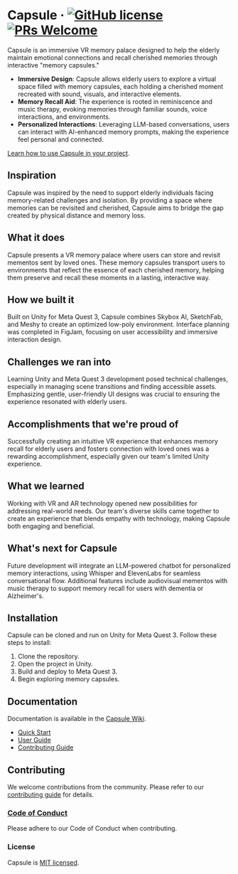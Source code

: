 # Capsule &middot; [![GitHub license](https://img.shields.io/badge/license-MIT-blue.svg)](https://github.com/username/capsule/blob/main/LICENSE) [![PRs Welcome](https://img.shields.io/badge/PRs-welcome-brightgreen.svg)](https://github.com/username/capsule/pulls)

Capsule is an immersive VR memory palace designed to help the elderly maintain emotional connections and recall cherished memories through interactive "memory capsules."

* **Immersive Design**: Capsule allows elderly users to explore a virtual space filled with memory capsules, each holding a cherished moment recreated with sound, visuals, and interactive elements.
* **Memory Recall Aid**: The experience is rooted in reminiscence and music therapy, evoking memories through familiar sounds, voice interactions, and environments.
* **Personalized Interactions**: Leveraging LLM-based conversations, users can interact with AI-enhanced memory prompts, making the experience feel personal and connected.

[Learn how to use Capsule in your project](https://github.com/username/capsule/wiki).

## Inspiration
Capsule was inspired by the need to support elderly individuals facing memory-related challenges and isolation. By providing a space where memories can be revisited and cherished, Capsule aims to bridge the gap created by physical distance and memory loss.

## What it does
Capsule presents a VR memory palace where users can store and revisit mementos sent by loved ones. These memory capsules transport users to environments that reflect the essence of each cherished memory, helping them preserve and recall these moments in a lasting, interactive way.

## How we built it
Built on Unity for Meta Quest 3, Capsule combines Skybox AI, SketchFab, and Meshy to create an optimized low-poly environment. Interface planning was completed in FigJam, focusing on user accessibility and immersive interaction design.

## Challenges we ran into
Learning Unity and Meta Quest 3 development posed technical challenges, especially in managing scene transitions and finding accessible assets. Emphasizing gentle, user-friendly UI designs was crucial to ensuring the experience resonated with elderly users.

## Accomplishments that we're proud of
Successfully creating an intuitive VR experience that enhances memory recall for elderly users and fosters connection with loved ones was a rewarding accomplishment, especially given our team's limited Unity experience.

## What we learned
Working with VR and AR technology opened new possibilities for addressing real-world needs. Our team's diverse skills came together to create an experience that blends empathy with technology, making Capsule both engaging and beneficial.

## What's next for Capsule
Future development will integrate an LLM-powered chatbot for personalized memory interactions, using Whisper and ElevenLabs for seamless conversational flow. Additional features include audiovisual mementos with music therapy to support memory recall for users with dementia or Alzheimer's.

## Installation

Capsule can be cloned and run on Unity for Meta Quest 3. Follow these steps to install:
1. Clone the repository.
2. Open the project in Unity.
3. Build and deploy to Meta Quest 3.
4. Begin exploring memory capsules.

## Documentation

Documentation is available in the [Capsule Wiki](https://github.com/username/capsule/wiki).

* [Quick Start](https://github.com/username/capsule/wiki/Quick-Start)
* [User Guide](https://github.com/username/capsule/wiki/User-Guide)
* [Contributing Guide](https://github.com/username/capsule/wiki/Contributing)

## Contributing

We welcome contributions from the community. Please refer to our [contributing guide](https://github.com/username/capsule/blob/main/CONTRIBUTING.md) for details.

### [Code of Conduct](https://github.com/username/capsule/blob/main/CODE_OF_CONDUCT.md)

Please adhere to our Code of Conduct when contributing.

### License

Capsule is [MIT licensed](./LICENSE).

